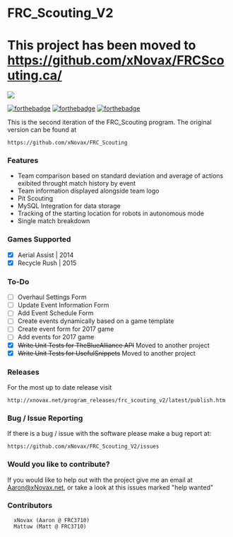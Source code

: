 FRC_Scouting_V2
===============
# This project has been moved to https://github.com/xNovax/FRCScouting.ca/

![](http://xnovax.net/wp-content/uploads/2015/04/RecycleRush_Scouting_UI.png)

[![forthebadge](http://forthebadge.com/images/badges/gluten-free.svg)](http://forthebadge.com)
[![forthebadge](http://forthebadge.com/images/badges/powered-by-oxygen.svg)](http://forthebadge.com)
[![forthebadge](http://forthebadge.com/images/badges/designed-in-ms-paint.svg)](http://forthebadge.com)

  This is the second iteration of the FRC_Scouting program. The original version can be found at
  
  ```
  https://github.com/xNovax/FRC_Scouting
  ```
### Features
- Team comparison based on standard deviation and average of actions exibited throught match history by event
- Team information displayed alongside team logo
- Pit Scouting
- MySQL Integration for data storage
- Tracking of the starting location for robots in autonomous mode
- Single match breakdown
  
### Games Supported
- [x] Aerial Assist | 2014
- [x] Recycle Rush | 2015

### To-Do
  - [ ] Overhaul Settings Form
  - [ ] Update Event Information Form
  - [ ] Add Event Schedule Form
  - [ ] Create events dynamically based on a game template
  - [ ] Create event form for 2017 game
  - [ ] Add events for 2017 game
  - [x] ~~Write Unit Tests for TheBlueAlliance API~~ Moved to another project
  - [x] ~~Write Unit Tests for UsefulSnippets~~ Moved to another project

### Releases
For the most up to date release visit
```
http://xnovax.net/program_releases/frc_scouting_v2/latest/publish.htm
```

### Bug / Issue Reporting

If there is a bug / issue with the software please make a bug report at:
```
https://github.com/xNovax/FRC_Scouting_V2/issues
```

### Would you like to contribute?

If you would like to help out with the project give me an email at Aaron@xNovax.net, or take a look at this issues marked "help wanted"


### Contributors
```
  xNovax (Aaron @ FRC3710)
  Mattuw (Matt @ FRC3710)
```
